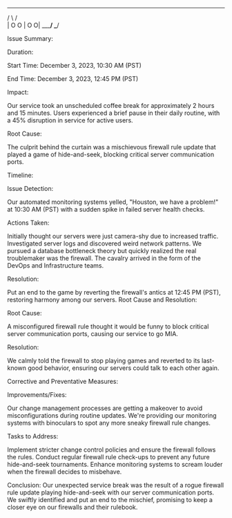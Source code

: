   _____     _____
 /     \   /     \
|  O   O  |  O   O|
 \_______/ \_____/ 

Issue Summary:

Duration:

Start Time: December 3, 2023, 10:30 AM (PST)

End Time: December 3, 2023, 12:45 PM (PST)

Impact:

Our service took an unscheduled coffee break for approximately 2 hours and 15 minutes.
Users experienced a brief pause in their daily routine, with a 45% disruption in service for active users.

Root Cause:

The culprit behind the curtain was a mischievous firewall rule update that played a game of hide-and-seek, blocking critical server communication ports.

Timeline:


Issue Detection:

Our automated monitoring systems yelled, "Houston, we have a problem!" at 10:30 AM (PST) with a sudden spike in failed server health checks.

Actions Taken:

Initially thought our servers were just camera-shy due to increased traffic.
Investigated server logs and discovered weird network patterns.
We pursued a database bottleneck theory but quickly realized the real troublemaker was the firewall.
The cavalry arrived in the form of the DevOps and Infrastructure teams.


Resolution:

Put an end to the game by reverting the firewall's antics at 12:45 PM (PST), restoring harmony among our servers.
Root Cause and Resolution:

Root Cause:

A misconfigured firewall rule thought it would be funny to block critical server communication ports, causing our service to go MIA.


Resolution:

We calmly told the firewall to stop playing games and reverted to its last-known good behavior, ensuring our servers could talk to each other again.


Corrective and Preventative Measures:

Improvements/Fixes:

Our change management processes are getting a makeover to avoid misconfigurations during routine updates.
We're providing our monitoring systems with binoculars to spot any more sneaky firewall rule changes.


Tasks to Address:

Implement stricter change control policies and ensure the firewall follows the rules.
Conduct regular firewall rule check-ups to prevent any future hide-and-seek tournaments.
Enhance monitoring systems to scream louder when the firewall decides to misbehave.


Conclusion:
Our unexpected service break was the result of a rogue firewall rule update playing hide-and-seek with our server communication ports. We swiftly identified and put an end to the mischief, promising to keep a closer eye on our firewalls and their rulebook.


